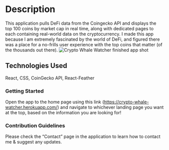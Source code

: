 # Description

This application pulls DeFi data from the Coingecko API and displays the top 100 coins by market cap in real time, along with dedicated pages to each containing real-world data on the cryptocurrency. I made this app because I am extremely fascinated by the world of DeFi, and figured there was a place for a no-frills user experience with the top coins that matter (of the thousands out there).
![Crypto Whale Watcher finished app shot](https://media.git.generalassemb.ly/user/34231/files/5d31cc80-8598-11eb-8958-a4420fc7a64f)

## Technologies Used

React, CSS, CoinGecko API, React-Feather

### Getting Started

Open the app to the home page using this link (https://crypto-whale-watcher.herokuapp.com/) and navigate to whichever landing page you want at the top, based on the information you are looking for!

### Contribution Guidelines

Please check the “Contact” page in the application to learn how to contact me & suggest any updates.
